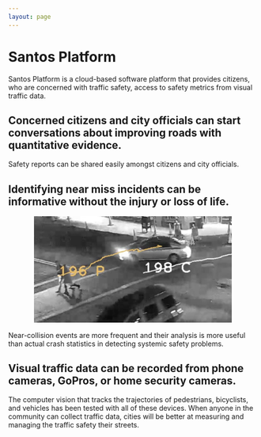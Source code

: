 ```yaml
---
layout: page
---
```


# Santos Platform

Santos Platform is a cloud-based software platform that provides citizens, who are concerned with traffic safety, access to safety metrics from visual traffic data.

## Concerned citizens and city officials can start conversations about improving roads with quantitative evidence.
Safety reports can be shared easily amongst citizens and city officials.

## Identifying near miss incidents can be informative without the injury or loss of life.

<center><img src="img/near-miss-clip-harvey-night.png" width="400" alt="A close call incident between pedestrians crossing during a do-not-walk phase and a vehicle turning right"></center>

Near-collision events are more frequent and their analysis is more useful than actual crash statistics in detecting systemic safety problems.

## Visual traffic data can be recorded from phone cameras, GoPros, or home security cameras.
The computer vision that tracks the trajectories of pedestrians, bicyclists, and vehicles has been tested with all of these devices.  When anyone in the community can collect traffic data, cities will be better at measuring and managing the traffic safety their streets.
